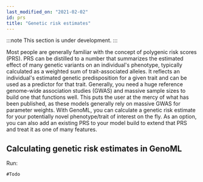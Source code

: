 ```yaml
---
last_modified_on: "2021-02-02"
id: prs
title: "Genetic risk estimates"
---
```


:::note
This section is under development.
:::

Most people are generally familiar with the concept of polygenic risk scores (PRS). PRS can be distilled to a number that summarizes the estimated effect of many genetic variants on an individual's phenotype, typically calculated as a weighted sum of trait-associated alleles. It reflects an individual's estimated genetic predisposition for a given trait and can be used as a predictor for that trait. Generally, you need a huge reference genome-wide association studies (GWAS) and massive sample sizes to build one that functions well. This puts the user at the mercy of what has been published, as these models generally rely on massive GWAS for parameter weights. With GenoML, you can calculate a genetic risk estimate for your potentially novel phenotype/trait of interest on the fly. As an option, you can also add an existing PRS to your model build to extend that PRS and treat it as one of many features.  

## Calculating genetic risk estimates in GenoML 
 Run:

 ```shell
 #Todo
 ```

